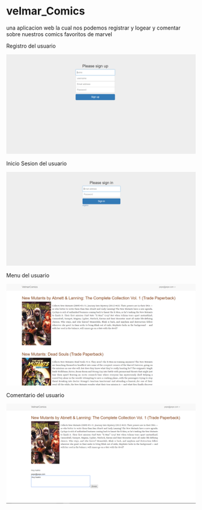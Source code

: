 # velmar_Comics

una aplicacion web la cual nos podemos registrar y logear y comentar sobre nuestros comics favoritos de marvel

Registro del usuario

<img src="imagenes/registro.png">

Inicio Sesion del usuario

<img src="imagenes/login.png">

Menu del usuario

<img src="imagenes/menu.png">


Comentario del usuario

<img src="imagenes/comentar.png">
